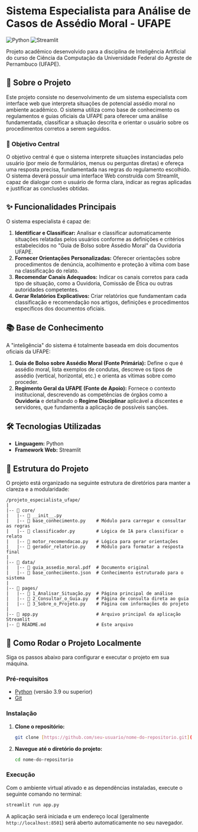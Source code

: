 # Sistema Especialista para Análise de Casos de Assédio Moral - UFAPE

![Python](https://img.shields.io/badge/Python-3.9%2B-blue.svg)
![Streamlit](https://img.shields.io/badge/Streamlit-1.30%2B-red.svg)


Projeto acadêmico desenvolvido para a disciplina de Inteligência Artificial do curso de Ciência da Computação da Universidade Federal do Agreste de Pernambuco (UFAPE).

## 📖 Sobre o Projeto

Este projeto consiste no desenvolvimento de um sistema especialista com interface web que interpreta situações de potencial assédio moral no ambiente acadêmico. O sistema utiliza como base de conhecimento os regulamentos e guias oficiais da UFAPE para oferecer uma análise fundamentada, classificar a situação descrita e orientar o usuário sobre os procedimentos corretos a serem seguidos.

### 🎯 Objetivo Central

O objetivo central é que o sistema interprete situações instanciadas pelo usuário (por meio de formulários, menus ou perguntas diretas) e ofereça uma resposta precisa, fundamentada nas regras do regulamento escolhido. O sistema deverá possuir uma interface Web construída com Streamlit, capaz de dialogar com o usuário de forma clara, indicar as regras aplicadas e justificar as conclusões obtidas.

## ✨ Funcionalidades Principais

O sistema especialista é capaz de:

1.  **Identificar e Classificar:** Analisar e classificar automaticamente situações relatadas pelos usuários conforme as definições e critérios estabelecidos no "Guia de Bolso sobre Assédio Moral" da Ouvidoria UFAPE.
2.  **Fornecer Orientações Personalizadas:** Oferecer orientações sobre procedimentos de denúncia, acolhimento e proteção à vítima com base na classificação do relato.
3.  **Recomendar Canais Adequados:** Indicar os canais corretos para cada tipo de situação, como a Ouvidoria, Comissão de Ética ou outras autoridades competentes.
4.  **Gerar Relatórios Explicativos:** Criar relatórios que fundamentam cada classificação e recomendação nos artigos, definições e procedimentos específicos dos documentos oficiais.

## 📚 Base de Conhecimento

A "inteligência" do sistema é totalmente baseada em dois documentos oficiais da UFAPE:

1.  **Guia de Bolso sobre Assédio Moral (Fonte Primária):** Define o que é assédio moral, lista exemplos de condutas, descreve os tipos de assédio (vertical, horizontal, etc.) e orienta as vítimas sobre como proceder.
2.  **Regimento Geral da UFAPE (Fonte de Apoio):** Fornece o contexto institucional, descrevendo as competências de órgãos como a **Ouvidoria** e detalhando o **Regime Disciplinar** aplicável a discentes e servidores, que fundamenta a aplicação de possíveis sanções.

## 🛠️ Tecnologias Utilizadas

* **Linguagem:** Python
* **Framework Web:** Streamlit

## 📂 Estrutura do Projeto

O projeto está organizado na seguinte estrutura de diretórios para manter a clareza e a modularidade:

```
/projeto_especialista_ufape/
|
|-- 📂 core/
|   |-- 📜 __init__.py
|   |-- 📜 base_conhecimento.py    # Módulo para carregar e consultar as regras
|   |-- 📜 classificador.py        # Lógica de IA para classificar o relato
|   |-- 📜 motor_recomendacao.py   # Lógica para gerar orientações
|   |-- 📜 gerador_relatorio.py    # Módulo para formatar a resposta final
|
|-- 📂 data/
|   |-- 📄 guia_assedio_moral.pdf  # Documento original
|   |-- 📄 base_conhecimento.json  # Conhecimento estruturado para o sistema
|
|-- 📂 pages/
|   |-- 📜 1_Analisar_Situação.py  # Página principal de análise
|   |-- 📜 2_Consultar_o_Guia.py   # Página de consulta direta ao guia
|   |-- 📜 3_Sobre_o_Projeto.py    # Página com informações do projeto
|
|-- 📜 app.py                      # Arquivo principal da aplicação Streamlit
|-- 📜 README.md                   # Este arquivo
```

## 🚀 Como Rodar o Projeto Localmente

Siga os passos abaixo para configurar e executar o projeto em sua máquina.

### Pré-requisitos

* [Python](https://www.python.org/downloads/) (versão 3.9 ou superior)
* [Git](https://git-scm.com/)

### Instalação

1.  **Clone o repositório:**
    ```bash
    git clone [https://github.com/seu-usuario/nome-do-repositorio.git](https://github.com/seu-usuario/nome-do-repositorio.git)
    ```

2.  **Navegue até o diretório do projeto:**
    ```bash
    cd nome-do-repositorio
    ```

### Execução

Com o ambiente virtual ativado e as dependências instaladas, execute o seguinte comando no terminal:

```bash
streamlit run app.py
```

A aplicação será iniciada e um endereço local (geralmente `http://localhost:8501`) será aberto automaticamente no seu navegador.
